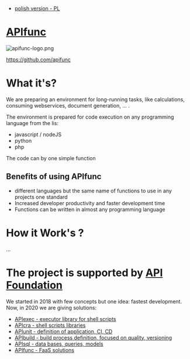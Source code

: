 + [polish version - PL](https://www.apifunc.com/README_PL.html)

# [APIfunc](https://www.apifunc.com)

![apifunc-logo.png](https://logo.apifunc.com/apifunc-logo.png)

https://github.com/apifunc

# What it's?

We are preparing an environment for long-running tasks, like calculations, consuming webservices, document generation, ... .

The environment is prepared for code execution on any programming language from the lis:
+ javascript / nodeJS
+ python
+ php

The code can by one simple function 


## Benefits of using APIfunc
+ different languages but the same name of functions
to use in any projects
one standard
+ Increased developer productivity and faster development time
+ Functions can be written in almost any programming language


# How it Work's ?
 ...

# The project is supported by [API Foundation](https://www.apifoundation.com)
We started in 2018 with few concepts but one idea: fastest development.
Now, in 2020 we are giving solutions:

+ [APIexec - executor library for shell scripts](https://www.apiexec.com)
+ [APIcra - shell scripts libraries](https://www.apicra.com)
+ [APIunit - definition of application, CI, CD](https://www.apiunit.com)
+ [APIbuild - build process definition, focused on quality, versioning](https://www.apibuild.com)
+ [APIsql - data bases, queries, models](https://www.apisql.com)
+ [APIfunc - FaaS solutions](https://www.apifunc.com)

